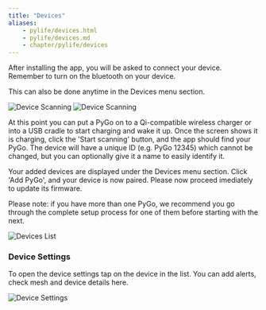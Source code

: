 ```yaml
---
title: "Devices"
aliases:
    - pylife/devices.html
    - pylife/devices.md
    - chapter/pylife/devices
---
```


After installing the app, you will be asked to connect your device. Remember to turn on the bluetooth on your device.

This can also be done anytime in the Devices menu section.

![Device Scanning](/gitbook/assets/pylife/devices/device_scanning.png)
![Device Scanning](/gitbook/assets/pylife/devices/device_active_scan.png)

At this point you can put a PyGo on to a Qi-compatible wireless charger or into a USB cradle to start charging and wake it up.
Once the screen shows it is charging, click the 'Start scanning' button, and the app should find your PyGo. 
The device will have a unique ID (e.g. PyGo 12345) which cannot be changed, but you can optionally give it a name to easily identify it.

Your added devices are displayed under the Devices menu section.
Click 'Add PyGo', and your device is now paired. Please now proceed imediately to update its firmware.

Please note: if you have more than one PyGo, we recommend you go through the complete setup process for one of them before starting with the next.

![Devices List](/gitbook/assets/pylife/devices/devices_list.png)

### Device Settings

To open the device settings tap on the device in the list. You can add alerts, check mesh and device details here.

![Device Settings](/gitbook/assets/pylife/devices/device_settings_with_alert.png)
